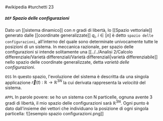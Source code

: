 #wikipedia #turchetti 23
##### `DEF` Spazio delle configurazioni
Dato un [[sistema dinamico]] con $n$ gradi di libertà, lo [[Spazio vettoriale]] generato dalle [[coordinate generalizzate]] $q_i,\ i \in [n]$ è detto `spazio delle configurazioni`, all'interno del quale sono determinate univocamente tutte le posizioni di un sistema. In meccanica razionale, per spazio delle configurazioni si intende solitamente una [[../../Analisi 2/Calcolo differenziale/Varietà differenziali/Varietà differenziali|varietà differenziabile]] nello spazio delle coordinate generalizzate, detta _varietà delle configurazioni_.

`OSS` In questo spazio, l'evoluzione del sistema è descritta da una singola applicazione $\vec{r}(t)\ :\ \mathbb{R} \to \mathbb{R}^{3N}$ la cui derivata rappresenta la _velocità_ del sistema.

`APPL` In parole povere: se ho un sistema con N particelle, ognuna avente 3 gradi di libertà, il mio spazio delle configurazioni sarà $\mathbb{R}^{3N}$. Ogni punto è dato dall'insieme dei vettori che individuano la posizione di ogni singola particella:
![[esempio spazio configurazioni.png]]